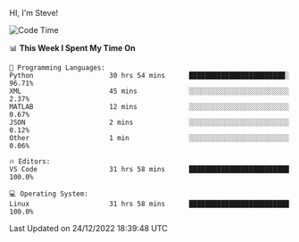 HI, I'm Steve!
<!--START_SECTION:waka-->
![Code Time](http://img.shields.io/badge/Code%20Time-273%20hrs%2043%20mins-blue)

📊 **This Week I Spent My Time On** 

```text
💬 Programming Languages: 
Python                   30 hrs 54 mins      ████████████████████████░   96.71% 
XML                      45 mins             ░░░░░░░░░░░░░░░░░░░░░░░░░   2.37% 
MATLAB                   12 mins             ░░░░░░░░░░░░░░░░░░░░░░░░░   0.67% 
JSON                     2 mins              ░░░░░░░░░░░░░░░░░░░░░░░░░   0.12% 
Other                    1 min               ░░░░░░░░░░░░░░░░░░░░░░░░░   0.06%

🔥 Editors: 
VS Code                  31 hrs 58 mins      █████████████████████████   100.0%

💻 Operating System: 
Linux                    31 hrs 58 mins      █████████████████████████   100.0%

```


 Last Updated on 24/12/2022 18:39:48 UTC
<!--END_SECTION:waka-->
